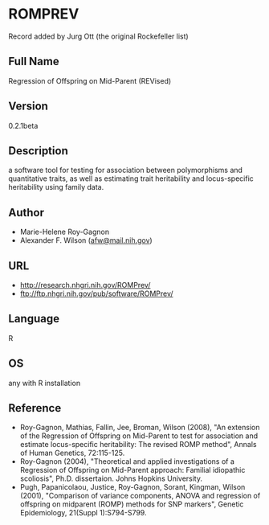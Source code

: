 # ROMPREV
Record added by Jurg Ott (the original Rockefeller list)

## Full Name
Regression of Offspring on Mid-Parent (REVised)

## Version
0.2.1beta

## Description
a software tool for testing for association between polymorphisms and quantitative traits, as well as estimating trait heritability and locus-specific heritability using family data.

## Author
* Marie-Helene Roy-Gagnon
* Alexander F. Wilson (afw@mail.nih.gov)

## URL
* http://research.nhgri.nih.gov/ROMPrev/
* ftp://ftp.nhgri.nih.gov/pub/software/ROMPrev/

## Language
R

## OS
any with R installation

## Reference
* Roy-Gagnon, Mathias, Fallin, Jee, Broman, Wilson (2008), "An extension of the Regression of Offspring on Mid-Parent to test for association and estimate locus-specific heritability: The revised ROMP method", Annals of Human Genetics, 72:115-125.
* Roy-Gagnon (2004), "Theoretical and applied investigations of a Regression of Offspring on Mid-Parent approach: Familial idiopathic scoliosis", Ph.D. dissertaion. Johns Hopkins University.
* Pugh, Papanicolaou, Justice, Roy-Gagnon, Sorant, Kingman, Wilson (2001), "Comparison of variance components, ANOVA and regression of offspring on midparent (ROMP) methods for SNP markers", Genetic Epidemiology, 21(Suppl 1):S794-S799.